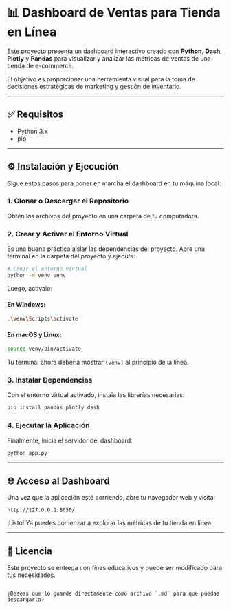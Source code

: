 # 📊 Dashboard de Ventas para Tienda en Línea

Este proyecto presenta un dashboard interactivo creado con **Python**, **Dash**, **Plotly** y **Pandas** para visualizar y analizar las métricas de ventas de una tienda de e-commerce.

El objetivo es proporcionar una herramienta visual para la toma de decisiones estratégicas de marketing y gestión de inventario.

---

## ✅ Requisitos

- Python 3.x  
- pip

---

## ⚙️ Instalación y Ejecución

Sigue estos pasos para poner en marcha el dashboard en tu máquina local:

### 1. Clonar o Descargar el Repositorio

Obtén los archivos del proyecto en una carpeta de tu computadora.

### 2. Crear y Activar el Entorno Virtual

Es una buena práctica aislar las dependencias del proyecto. Abre una terminal en la carpeta del proyecto y ejecuta:

```bash
# Crear el entorno virtual
python -m venv venv
````

Luego, actívalo:

#### En Windows:

```bash
.\venv\Scripts\activate
```

#### En macOS y Linux:

```bash
source venv/bin/activate
```

Tu terminal ahora debería mostrar `(venv)` al principio de la línea.

### 3. Instalar Dependencias

Con el entorno virtual activado, instala las librerías necesarias:

```bash
pip install pandas plotly dash
```

### 4. Ejecutar la Aplicación

Finalmente, inicia el servidor del dashboard:

```bash
python app.py
```

---

## 🌐 Acceso al Dashboard

Una vez que la aplicación esté corriendo, abre tu navegador web y visita:

```
http://127.0.0.1:8050/
```

¡Listo! Ya puedes comenzar a explorar las métricas de tu tienda en línea.

---

## 📎 Licencia

Este proyecto se entrega con fines educativos y puede ser modificado para tus necesidades.

```

¿Deseas que lo guarde directamente como archivo `.md` para que puedas descargarlo?
```
